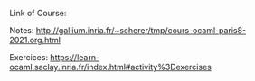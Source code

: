 Link of Course:  

Notes: http://gallium.inria.fr/~scherer/tmp/cours-ocaml-paris8-2021.org.html

Exercices: https://learn-ocaml.saclay.inria.fr/index.html#activity%3Dexercises


